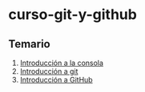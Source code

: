 # curso-git-y-github

## Temario

1. [Introducción a la consola](./temario/1-introduccion-a-la-consola.md)
1. [Introducción a git](./temario/2-introduccion-a-git.md)
1. [Introducción a GitHub](./temario/3-introduccion-a-github.md)
